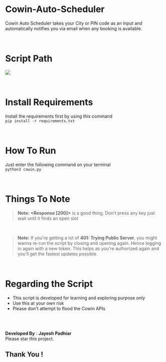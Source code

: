 # Cowin-Auto-Scheduler

Cowin Auto Scheduler takes your City or PIN code as an input and automatically notifies you via email when any booking is available.

<br />

# Script Path

[![](https://mermaid.ink/img/eyJjb2RlIjoiZ3JhcGhcbkEoKFN0YXJ0KSkgLS0-IEIoRW50ZXIgRW1haWwgZm9yIEdldHRpbmcgTm90aWZpY2F0aW9uKVxuQiAtLT4gQyhFbnRlciBQaG9uZSBOdW1iZXIpXG5DIC0tPiBYKEdldCBPVFApXG5YIC0tPiBZKChMb2dnZWQgSW4pKVxuWSAtLT4gRHtTZWxlY3R9XG5EIC0tIFNlYXJjaCBCeSBDaXR5IC0tPiBFKEVudGVyIFN0YXRlIENvZGUpXG5FIC0tPiBGKEVudGVyIENpdHkgQ29kZSlcbkYgLS0-IEcoRW50ZXIgUHJlZmZlcmVkIFBpbmNvZGVzKVxuRCAtLSBTZWFyY2ggQnkgUElOIC0tPiBIKEVudGVyIFBpbmNvZGUpXG5HIC0tPiBJKChXYWl0IHVudGlsIEZvdW5kKSlcbkggLS0-IElcbkkgLS0gRm91bmQgQ2VudGVycyAtLT4gSihTZWxlY3QgQ2VudGVyIGJ5IGl0cyBJbmRleCBUbyBCb29rIEFwcG9pbnRtZW50KVxuSiAtLT4gSyhFbnRlciBPVFAgdGhhdCBjYW1lIG9uIHlvdXIgcGhvbmUpXG5LIC0tPiBMKFNlbGVjdCB0aGUgUGVyc29uIGJ5IEluZGV4KVxuTCAtLT4gTShFbnRlciBDYXB0Y2hhKVxuTSAtLT4gTigoQ2hpbmcgQ2hvbmcgTUYuIFlvdXIgQXBwb2ludG1lbnQgaXMgU2NoZWR1bGVkKSkiLCJtZXJtYWlkIjp7InRoZW1lIjoiZGVmYXVsdCJ9LCJ1cGRhdGVFZGl0b3IiOmZhbHNlfQ)](https://mermaid-js.github.io/mermaid-live-editor/#/edit/eyJjb2RlIjoiZ3JhcGhcbkEoKFN0YXJ0KSkgLS0-IEIoRW50ZXIgRW1haWwgZm9yIEdldHRpbmcgTm90aWZpY2F0aW9uKVxuQiAtLT4gQyhFbnRlciBQaG9uZSBOdW1iZXIpXG5DIC0tPiBYKEdldCBPVFApXG5YIC0tPiBZKChMb2dnZWQgSW4pKVxuWSAtLT4gRHtTZWxlY3R9XG5EIC0tIFNlYXJjaCBCeSBDaXR5IC0tPiBFKEVudGVyIFN0YXRlIENvZGUpXG5FIC0tPiBGKEVudGVyIENpdHkgQ29kZSlcbkYgLS0-IEcoRW50ZXIgUHJlZmZlcmVkIFBpbmNvZGVzKVxuRCAtLSBTZWFyY2ggQnkgUElOIC0tPiBIKEVudGVyIFBpbmNvZGUpXG5HIC0tPiBJKChXYWl0IHVudGlsIEZvdW5kKSlcbkggLS0-IElcbkkgLS0gRm91bmQgQ2VudGVycyAtLT4gSihTZWxlY3QgQ2VudGVyIGJ5IGl0cyBJbmRleCBUbyBCb29rIEFwcG9pbnRtZW50KVxuSiAtLT4gSyhFbnRlciBPVFAgdGhhdCBjYW1lIG9uIHlvdXIgcGhvbmUpXG5LIC0tPiBMKFNlbGVjdCB0aGUgUGVyc29uIGJ5IEluZGV4KVxuTCAtLT4gTShFbnRlciBDYXB0Y2hhKVxuTSAtLT4gTigoQ2hpbmcgQ2hvbmcgTUYuIFlvdXIgQXBwb2ludG1lbnQgaXMgU2NoZWR1bGVkKSkiLCJtZXJtYWlkIjp7InRoZW1lIjoiZGVmYXVsdCJ9LCJ1cGRhdGVFZGl0b3IiOmZhbHNlfQ)


<br />

# Install Requirements
Install the requirements first by using this command
<br />
`pip install -r requirements.txt`

<br />


# How To Run
Just enter the following command on your terminal
<br />
`python3 cowin.py`

<br />

# Things To Note
> **Note:** **<Response [200]>** is a good thing. Don't press any key just wait until it finds an open slot

<br />

> **Note:** If you're getting a lot of **401: Trying Public Server**, you might wanna re-run the script by closing and opening again. Hence logging in again with a new token. This helps as you're authorized again and you'll get the fastest updates possible.

<br />

# Regarding the Script

- This script is developed for learning and exploring purpose only
- Use this at your own risk
- Please don't attempt to flood the Cowin APIs

<br /><br />


**Developed By** : **Jayesh Padhiar**
<br />
Please star this project.
## Thank You !
